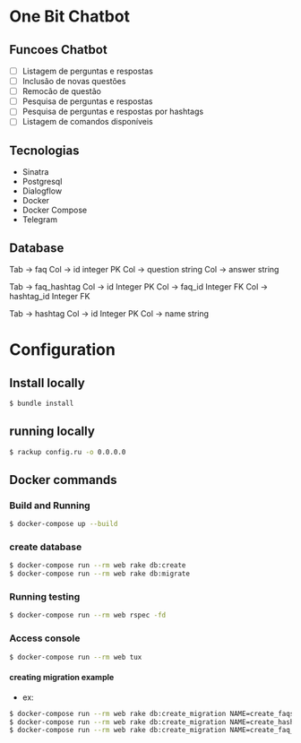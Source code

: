 # One Bit Chatbot 

## Funcoes Chatbot

- [ ] Listagem de perguntas e respostas
- [ ] Inclusão de novas questões
- [ ] Remocão de questão
- [ ] Pesquisa de perguntas e respostas
- [ ] Pesquisa de perguntas e respostas por hashtags
- [ ] Listagem de comandos disponíveis

## Tecnologias

* Sinatra 
* Postgresql
* Dialogflow
* Docker 
* Docker Compose
* Telegram

## Database

Tab -> faq
Col -> id integer PK
Col -> question string
Col -> answer string

Tab -> faq_hashtag
Col -> id Integer PK
Col -> faq_id Integer FK
Col -> hashtag_id Integer FK

Tab -> hashtag
Col -> id Integer PK
Col -> name string

# Configuration

## Install locally

```bash
$ bundle install
```

## running locally

```bash
$ rackup config.ru -o 0.0.0.0
```

## Docker commands

### Build and Running

```bash
$ docker-compose up --build
```

### create database

```bash
$ docker-compose run --rm web rake db:create
$ docker-compose run --rm web rake db:migrate
```

### Running testing

```bash
$ docker-compose run --rm web rspec -fd
```

### Access console

```bash
$ docker-compose run --rm web tux
```

#### creating migration example

* ex:

```bash
$ docker-compose run --rm web rake db:create_migration NAME=create_faqs
$ docker-compose run --rm web rake db:create_migration NAME=create_hashtags
$ docker-compose run --rm web rake db:create_migration NAME=create_faq_hashtags
```
